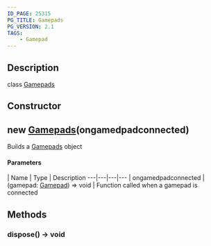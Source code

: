 ```yaml
---
ID_PAGE: 25315
PG_TITLE: Gamepads
PG_VERSION: 2.1
TAGS:
    - Gamepad
---
```

## Description

class [Gamepads](/classes/2.5/Gamepads)



## Constructor

## new [Gamepads](/classes/2.5/Gamepads)(ongamedpadconnected)

Builds a [Gamepads](/classes/2.5/Gamepads) object

#### Parameters
 | Name | Type | Description
---|---|---|---
 | ongamedpadconnected | (gamepad: [Gamepad](/classes/2.5/Gamepad)) =&gt; void |     Function called when a gamepad is connected

## Methods

### dispose() &rarr; void


